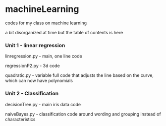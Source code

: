# machineLearning
codes for my class on machine learning

a bit disorganized at time but the table of contents is here

### Unit 1 - linear regression
linregression.py - main, one line code

regressionP2.py - 3d code

quadratic.py - variable full code that adjusts the line based on the curve, which can now have polynomials

### Unit 2 - Classification

decisionTree.py - main iris data code

naiveBayes.py - classification code around wording and grouping instead of characteristics
